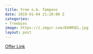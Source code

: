 ```yaml
---
title: Free o.b. Tampons
date: 2019-01-04 21:20:00 Z
categories:
- freebies
image: https://i.imgur.com/8XHMSEL.jpg
layout: post
---
```


[Offer Link](http://landing.smiley360.com/landingpage1769/ob_survey.php)